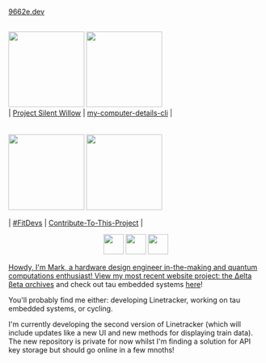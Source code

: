   <a align="center" href="https://9662e.dev">9662e.dev</a><br/><br/>

  <a href="https://github.com/stars/win21H2/lists/project-silent-willow"><img src="https://github.com/win21H2/win21H2/assets/92825997/89d1fb3e-6d2d-4fe8-ad59-f6b45a2971ec" width="150"/></a>
  <a href="https://github.com/win21H2/my-computer-details-cli"><img src="https://user-images.githubusercontent.com/92825997/227761229-162307ff-8130-4981-9e2f-09eb19f069fd.png" width="150"/></a>
  <br>
    | <a href="https://github.com/stars/win21H2/lists/project-silent-willow">Project Silent Willow</a> |
    <a href="https://github.com/win21H2/my-computer-details-cli">my-computer-details-cli</a> |
  <br><br><br>
  <a href="https://github.com/FitDevs-withKat"><img src="https://user-images.githubusercontent.com/92825997/195959293-a02e7dca-014f-4de7-9bd7-32200005276c.png" width="150"/></a>
  <a href="https://github.com/Syknapse/Contribute-To-This-Project"><img src="https://user-images.githubusercontent.com/92825997/227754096-bcb46935-fe6f-475b-93d9-0a7f6eae2cae.png" width="150"/></a>



 | <a href="https://github.com/FitDevs-withKat">#FitDevs</a> |  <a href="https://github.com/Syknapse/Contribute-To-This-Project">Contribute-To-This-Project</a> |


<p align="center">
  <a href="https://stackoverflow.com/users/19235706/324hz"><img src="https://user-images.githubusercontent.com/92825997/227754440-635b614d-5d0c-49f4-9262-06cf97353150.png" width=40/></a>
  <a href="https://www.youtube.com/channel/UCIxhTC2VeyZOCZZvmP-zLDg"><img src="https://user-images.githubusercontent.com/92825997/227754435-66c890b7-e6a1-4a5c-9b6d-c48d9eb542a2.png" width=40/></a>
  <a href="https://www.reddit.com/user/324Hz"/><img src="https://github.com/gauravghongde/social-icons/blob/master/PNG/Color/Reddit.png?raw=true" width=40</a>
</p>

Howdy, I'm Mark, a hardware design engineer in-the-making and quantum computations enthusiast! View my most recent website project: <a href="https://9662e.dev/deltabetaarchives">the Δelta βeta αrchives</a> and check out tau embedded systems <a href="https://9662e.dev/tauembeddedsystems">here</a>!

You'll probably find me either: developing Linetracker, working on tau embedded systems, or cycling.

I'm currently developing the second version of Linetracker (which will include updates like a new UI and new methods for displaying train data). The new repository is private for now whilst I'm finding a solution for API key storage but should go online in a few mnoths!
